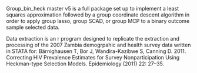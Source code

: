 Group_bin_heck master v5 is a full package set up to implement a least squares approximation followed by a group coordinate descent algorithm in order to apply group lasso, group SCAD, or group MCP to a binary outcome sample selected data.

Data extraction is an r program designed to replicate the extraction and processing of the 2007 Zambia demogrpahic and health survey data written in STATA for:
Bärnighausen T, Bor J, Wandira-Kazibwe S, Canning D. 2011. Correcting HIV Prevalence Estimates for Survey Nonparticipation Using Heckman-type Selection Models. Epidemiology (2011) 22: 27–35.
